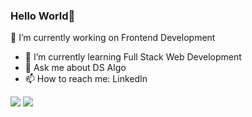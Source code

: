 ### Hello World👋

<!--
**geekySapien/geekySapien** is a ✨ _special_ ✨ repository because its `README.md` (this file) appears on your GitHub profile.

Here are some ideas to get you started:

- 🔭 I’m currently working on ...
- 🌱 I’m currently learning ...
- 👯 I’m looking to collaborate on ...
- 🤔 I’m looking for help with ...
- 💬 Ask me about ...
- 📫 How to reach me: ...
- 😄 Pronouns: ...
- ⚡ Fun fact: ...
-->
🔭 I’m currently working on Frontend Development
- 🌱 I’m currently learning Full Stack Web Development
- 💬 Ask me about DS Algo
- 📫 How to reach me: LinkedIn
<img src="https://github-readme-stats.vercel.app/api?username=geekySapien&&show_icons=true&title_color=ffffff&icon_color=bb2acf&text_color=daf7dc&bg_color=151515" />
<img src="https://github-readme-stats.vercel.app/api/top-langs/?username=geekySapien&layout=compact)](https://github.com/anuraghazra/github-readme-stats)"/>
